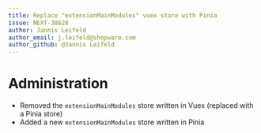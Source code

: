 ```yaml
---
title: Replace "extensionMainModules" vuex store with Pinia
issue: NEXT-38628
author: Jannis Leifeld
author_email: j.leifeld@shopware.com
author_github: @Jannis Leifeld
---
```

# Administration
* Removed the `extensionMainModules` store written in Vuex (replaced with a Pinia store)
* Added a new `extensionMainModules` store written in Pinia
